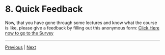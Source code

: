 # 8.  Quick Feedback

Now, that you have gone through some lectures and know what the course is like, please give a feedback by filling out this anonymous form: [Click Here now to go to the Survey](https://forms.gle/rq1o64i8PV5aTQnC9)


---

[Previous](./7_math-operations.md) | [Next](./9_math-functions.md)